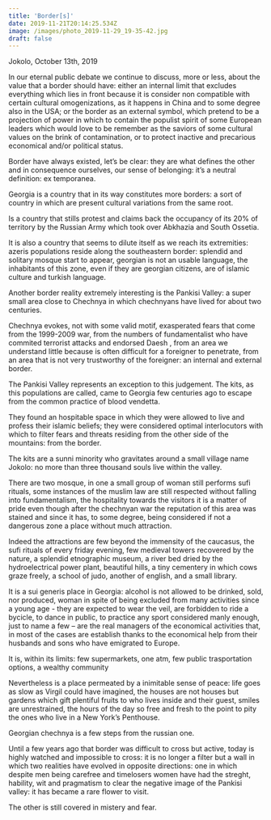 ```yaml
---
title: 'Border[s]'
date: 2019-11-21T20:14:25.534Z
image: /images/photo_2019-11-29_19-35-42.jpg
draft: false
---
```

Jokolo, October 13th, 2019

In our eternal public debate we continue to discuss, more or less, about the value that a border should have: either an internal limit that excludes everything which lies in front because it is consider non compatible with certain cultural omogenizations, as it happens in China and to some degree also in the USA; or the border as an external symbol, which pretend to be a projection of power in which to contain the populist spirit of some European leaders which would love to be remember as the saviors of some cultural values on the brink of contamination, or to protect inactive and precarious economical and/or political status.

<!-- excerpt -->

Border have always existed, let’s be clear: they are what defines the other and in consequence ourselves, our sense of belonging: it’s a neutral definition: ex temporanea.

Georgia is a country that in its way constitutes more borders: a sort of country in which are present cultural variations from the same root. 

Is a country that stills protest and claims back the occupancy of its 20% of territory by the Russian Army which took over Abkhazia and South Ossetia. 

It is also a country that seems to dilute itself as we reach its extremities: azeris populations reside along the southeastern border: splendid and solitary mosque start to appear, georgian is not an usable language, the inhabitants of this zone, even  if they are georgian citizens, are of islamic culture and turkish language.

Another border reality extremely interesting is the Pankisi Valley: a super small area close to Chechnya in which chechnyans have lived for about two centuries.

Chechnya evokes, not with some valid motif, exasperated fears that come from the 1999-2009 war,  from the numbers of fundamentalist who have commited terrorist attacks and endorsed Daesh , from an area we understand little because is often difficult for a foreigner to penetrate, from an area that is not very trustworthy of the foreigner: an internal and external border.

The Pankisi Valley represents an exception to this judgement. The kits, as this populations are called, came to Georgia few centuries ago to escape from the common practice of blood vendetta.

They found an hospitable space in which they were allowed to live and profess their islamic beliefs; they were considered optimal interlocutors with which to filter fears and threats residing from the other side of the mountains: from the border.

The kits are a sunni minority who gravitates around a small village name Jokolo: no more than three thousand souls live within the valley.

There are two mosque, in one a small group of woman still performs sufi rituals, some instances of the muslim law are still respected without falling into fundamentalism, the hospitality towards the visitors it is a matter of pride even though after the chechnyan war the reputation of this area was stained and since it has, to some degree, being considered if not a dangerous zone a place without much attraction.

Indeed the attractions are few beyond the immensity of the caucasus, the sufi rituals of every friday evening, few medieval towers recovered by the nature, a splendid etnographic museum, a river bed dried by the hydroelectrical power plant, beautiful hills, a tiny cementery in which cows graze freely, a school of judo, another of english, and a small library.

It is a sui generis place in Georgia: alcohol is not allowed to be drinked, sold, nor produced, woman in spite of being excluded from many activities since a young age -  they are expected to wear the veil, are forbidden to ride a bycicle, to dance in public, to practice any sport considered manly enough, just to name a few – are the real managers of the economical activities that, in most of the cases are establish thanks to the economical help from their husbands and sons who have emigrated to Europe.

It is, within its limits: few supermarkets, one atm, few public trasportation options, a wealthy community

Nevertheless is a place permeated by a inimitable sense of peace: life goes as slow as Virgil could have imagined, the houses are not houses but gardens which gift plentiful fruits to who lives inside and their guest, smiles are unrestrained, the hours of the day so free and fresh to the point to pity the ones who live in a New York’s Penthouse.

Georgian chechnya is a few steps from the russian one. 

Until a few years ago that border was difficult to cross but active, today is highly watched and impossible to cross: it is no longer a filter but a wall in which two realities have evolved in opposite directions: one in which despite men being carefree and timelosers women have had the streght, hability, wit and pragmatism to clear the negative image of the Pankisi valley: it has became a rare flower to visit.

The other is still covered in mistery and fear.
